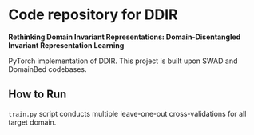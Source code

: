 # Code repository for DDIR

**Rethinking Domain Invariant Representations: Domain-Disentangled Invariant Representation Learning**

PyTorch implementation of DDIR. This project is built upon SWAD and DomainBed codebases.

## How to Run

`train.py` script conducts multiple leave-one-out cross-validations for all target domain.
